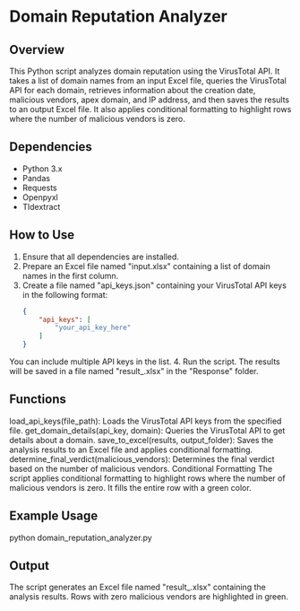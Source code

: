 # Domain Reputation Analyzer

## Overview
This Python script analyzes domain reputation using the VirusTotal API. It takes a list of domain names from an input Excel file, queries the VirusTotal API for each domain, retrieves information about the creation date, malicious vendors, apex domain, and IP address, and then saves the results to an output Excel file. It also applies conditional formatting to highlight rows where the number of malicious vendors is zero.

## Dependencies
- Python 3.x
- Pandas
- Requests
- Openpyxl
- Tldextract

## How to Use
1. Ensure that all dependencies are installed.
2. Prepare an Excel file named "input.xlsx" containing a list of domain names in the first column.
3. Create a file named "api_keys.json" containing your VirusTotal API keys in the following format:
   ```json
   {
       "api_keys": [
           "your_api_key_here"
       ]
   }
You can include multiple API keys in the list.
4. Run the script. The results will be saved in a file named "result_<timestamp>.xlsx" in the "Response" folder.

## Functions
load_api_keys(file_path): Loads the VirusTotal API keys from the specified file.
get_domain_details(api_key, domain): Queries the VirusTotal API to get details about a domain.
save_to_excel(results, output_folder): Saves the analysis results to an Excel file and applies conditional formatting.
determine_final_verdict(malicious_vendors): Determines the final verdict based on the number of malicious vendors.
Conditional Formatting
The script applies conditional formatting to highlight rows where the number of malicious vendors is zero. It fills the entire row with a green color.

## Example Usage
python domain_reputation_analyzer.py

## Output
The script generates an Excel file named "result_<timestamp>.xlsx" containing the analysis results. Rows with zero malicious vendors are highlighted in green.
